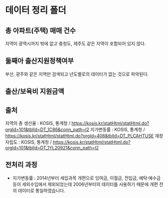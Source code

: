 # 데이터 정리 폴더
## 총 아파트(주택) 매매 건수
지역이 광역시까지 밖에 없고 충청도, 제주도 같은 지역이 포함되어 있지 않다.
## 둘째아 출산지원정책여부
부산, 광주와 같은 지역만 검색되고 년도별로의 데이터가 없는 것으로 파악된다.
## 출산/보육비 지원금액


## 출처
지역의 총 생산율 : KOSIS, 통계청 / https://kosis.kr/statHtml/statHtml.do?orgId=101&tblId=DT_1C86&conn_path=I2
지가변동률 : KOSIS, 통계청 / https://kosis.kr/statHtml/statHtml.do?orgId=408&tblId=DT_PLCAHTUSE
재정자립도 : KOSIS, 통계청 / https://kosis.kr/statHtml/statHtml.do?orgId=101&tblId=DT_1YL20921&conn_path=I2

## 전처리 과정
- 지가변동률 : 2014년부터 세입과목 개편으로 잉여금, 이월금, 전입금, 예탁·예수금 등이 세외수입에서 제외되었는데 2006년부터의 데이터를 사용하기 때문에 개편 전의 데이터로 통일하였습니다.